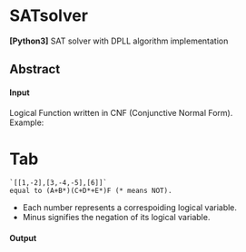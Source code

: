 # SATsolver
**[Python3]** SAT solver with DPLL algorithm implementation

## Abstract
  #### Input  
  Logical Function written in CNF (Conjunctive Normal Form).  
  Example:
  # Tab
	`[[1,-2],[3,-4,-5],[6]]`
	equal to (A+B*)(C+D*+E*)F (* means NOT).

  - Each number represents a correspoiding logical variable.
  - Minus signifies the negation of its logical variable.
  
  #### Output
